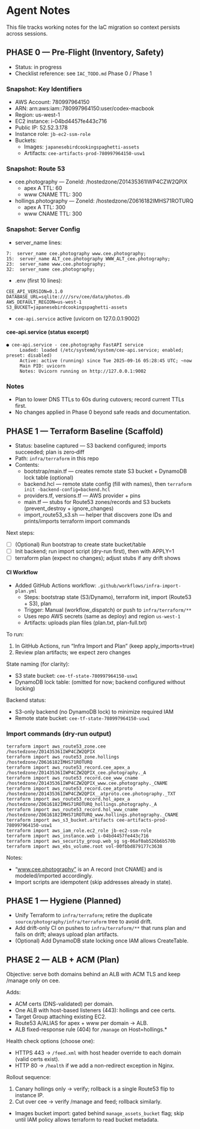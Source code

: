 # Agent Notes

This file tracks working notes for the IaC migration so context persists across sessions.

## PHASE 0 — Pre‑Flight (Inventory, Safety)
- Status: in progress
- Checklist reference: see `IAC_TODO.md` Phase 0 / Phase 1

### Snapshot: Key Identifiers
- AWS Account: 780997964150
- ARN: arn:aws:iam::780997964150:user/codex-macbook
- Region: us-west-1
- EC2 instance: i-04bd4457fe443c716
- Public IP: 52.52.3.178
- Instance role: `jb-ec2-ssm-role`
- Buckets:
  - Images: `japanesebirdcookingspaghetti-assets`
  - Artifacts: `cee-artifacts-prod-780997964150-usw1`

### Snapshot: Route 53
- cee.photography — ZoneId: /hostedzone/Z01435361IWP4CZW2QPIX
  - apex A TTL: 60
  - www CNAME TTL: 300
- hollings.photography — ZoneId: /hostedzone/Z0616182IMHS71ROTURQ
  - apex A TTL: 300
  - www CNAME TTL: 300

### Snapshot: Server Config
- server_name lines:

```
7:  server_name cee.photography www.cee.photography;
15:  server_name ALT_cee.photography WWW_ALT_cee.photography;
23:  server_name www.cee.photography;
32:  server_name cee.photography;
```

- .env (first 10 lines):

```
CEE_API_VERSION=0.1.0
DATABASE_URL=sqlite:////srv/cee/data/photos.db
AWS_DEFAULT_REGION=us-west-1
S3_BUCKET=japanesebirdcookingspaghetti-assets
```

- `cee-api.service` active (uvicorn on 127.0.0.1:9002)

#### cee-api.service (status excerpt)

```
● cee-api.service - cee.photography FastAPI service
     Loaded: loaded (/etc/systemd/system/cee-api.service; enabled; preset: disabled)
     Active: active (running) since Tue 2025-09-16 05:28:45 UTC; ~now
     Main PID: uvicorn
     Notes: Uvicorn running on http://127.0.0.1:9002
```

### Notes
- Plan to lower DNS TTLs to 60s during cutovers; record current TTLs first.
- No changes applied in Phase 0 beyond safe reads and documentation.

## PHASE 1 — Terraform Baseline (Scaffold)
- Status: baseline captured — S3 backend configured; imports succeeded; plan is zero‑diff
- Path: `infra/terraform` in this repo
- Contents:
  - bootstrap/main.tf — creates remote state S3 bucket + DynamoDB lock table (optional)
  - backend.hcl — remote state config (fill with names), then `terraform init -backend-config=backend.hcl`
  - providers.tf, versions.tf — AWS provider + pins
  - main.tf — stubs for Route53 zones/records and S3 buckets (prevent_destroy + ignore_changes)
  - import_route53_s3.sh — helper that discovers zone IDs and prints/imports terraform import commands

Next steps:
- [ ] (Optional) Run bootstrap to create state bucket/table
- [ ] Init backend; run import script (dry-run first), then with APPLY=1
- [ ] terraform plan (expect no changes); adjust stubs if any drift shows

#### CI Workflow
- Added GitHub Actions workflow: `.github/workflows/infra-import-plan.yml`
  - Steps: bootstrap state (S3/Dynamo), terraform init, import (Route53 + S3), plan
  - Trigger: Manual (workflow_dispatch) or push to `infra/terraform/**`
  - Uses repo AWS secrets (same as deploy) and region `us-west-1`
  - Artifacts: uploads plan files (plan.txt, plan-full.txt)

To run:
1) In GitHub Actions, run “Infra Import and Plan” (keep apply_imports=true)
2) Review plan artifacts; we expect zero changes

State naming (for clarity):
- S3 state bucket: `cee-tf-state-780997964150-usw1`
- DynamoDB lock table: (omitted for now; backend configured without locking)

Backend status:
- S3-only backend (no DynamoDB lock) to minimize required IAM
- Remote state bucket: `cee-tf-state-780997964150-usw1`

### Import commands (dry‑run output)

```
terraform import aws_route53_zone.cee /hostedzone/Z01435361IWP4CZW2QPIX
terraform import aws_route53_zone.hollings /hostedzone/Z0616182IMHS71ROTURQ
terraform import aws_route53_record.cee_apex_a /hostedzone/Z01435361IWP4CZW2QPIX_cee.photography._A
terraform import aws_route53_record.cee_www_cname /hostedzone/Z01435361IWP4CZW2QPIX_www.cee.photography._CNAME
terraform import aws_route53_record.cee_atproto /hostedzone/Z01435361IWP4CZW2QPIX__atproto.cee.photography._TXT
terraform import aws_route53_record.hol_apex_a /hostedzone/Z0616182IMHS71ROTURQ_hollings.photography._A
terraform import aws_route53_record.hol_www_cname /hostedzone/Z0616182IMHS71ROTURQ_www.hollings.photography._CNAME
terraform import aws_s3_bucket.artifacts cee-artifacts-prod-780997964150-usw1
terraform import aws_iam_role.ec2_role jb-ec2-ssm-role
terraform import aws_instance.web i-04bd4457fe443c716
terraform import aws_security_group.web_sg sg-06af0ab526b6b570b
terraform import aws_ebs_volume.root vol-00fbbd879177c3638
```

Notes:
- “www.cee.photography” is an A record (not CNAME) and is modeled/imported accordingly.
- Import scripts are idempotent (skip addresses already in state).

## PHASE 1 — Hygiene (Planned)
- Unify Terraform to `infra/terraform`; retire the duplicate `source/photography/infra/terraform` tree to avoid drift.
- Add drift-only CI on pushes to `infra/terraform/**` that runs plan and fails on drift; always upload plan artifacts.
- (Optional) Add DynamoDB state locking once IAM allows CreateTable.

## PHASE 2 — ALB + ACM (Plan)
Objective: serve both domains behind an ALB with ACM TLS and keep /manage only on cee.

Adds:
- ACM certs (DNS-validated) per domain.
- One ALB with host-based listeners (443): hollings and cee certs.
- Target Group attaching existing EC2.
- Route53 A/ALIAS for apex + www per domain → ALB.
- ALB fixed-response rule (404) for `/manage` on Host=hollings.*

Health check options (choose one):
- HTTPS 443 → `/feed.xml` with host header override to each domain (valid certs exist).
- HTTP 80 → `/health` if we add a non-redirect exception in Nginx.

Rollout sequence:
1) Canary hollings only → verify; rollback is a single Route53 flip to instance IP.
2) Cut over cee → verify /manage and feed; rollback similarly.
- Images bucket import: gated behind `manage_assets_bucket` flag; skip until IAM policy allows terraform to read bucket metadata.
